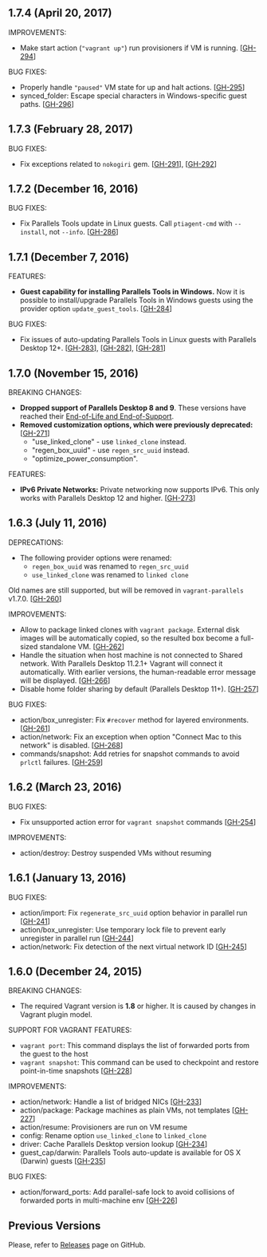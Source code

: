 ## 1.7.4 (April 20, 2017)
IMPROVEMENTS:
  - Make start action (`"vagrant up"`) run provisioners if VM is running. 
  [[GH-294](https://github.com/Parallels/vagrant-parallels/pull/294)]

BUG FIXES:
  - Properly handle `"paused"` VM state for up and halt actions. 
  [[GH-295](https://github.com/Parallels/vagrant-parallels/pull/295)]
  - synced_folder: Escape special characters in Windows-specific guest paths.
  [[GH-296](https://github.com/Parallels/vagrant-parallels/pull/296)]   
  

## 1.7.3 (February 28, 2017)
BUG FIXES:
  - Fix exceptions related to `nokogiri` gem. 
  [[GH-291](https://github.com/Parallels/vagrant-parallels/issues/291)],
  [[GH-292](https://github.com/Parallels/vagrant-parallels/issues/292)]


## 1.7.2 (December 16, 2016)
BUG FIXES:
  - Fix Parallels Tools update in Linux guests. Call `ptiagent-cmd` with `--install`,
  not `--info`. [[GH-286](https://github.com/Parallels/vagrant-parallels/pull/286)]


## 1.7.1 (December 7, 2016)
FEATURES:
  - **Guest capability for installing Parallels Tools in Windows.** Now it is 
  possible to install/upgrade Parallels Tools in Windows guests using
  the provider option `update_guest_tools`. [[GH-284](https://github.com/Parallels/vagrant-parallels/pull/284)]
   
BUG FIXES:
  - Fix issues of auto-updating Parallels Tools in Linux guests with Parallels Desktop 12+.
  [[GH-283](https://github.com/Parallels/vagrant-parallels/pull/283)],
  [[GH-282](https://github.com/Parallels/vagrant-parallels/pull/282)],
  [[GH-281](https://github.com/Parallels/vagrant-parallels/pull/281)]
  

## 1.7.0 (November 15, 2016)
BREAKING CHANGES:
  - **Dropped support of Parallels Desktop 8 and 9**. These versions have 
  reached their [End-of-Life and End-of-Support](http://kb.parallels.com/eu/122533).
  - **Removed customization options, which were previously deprecated:** [[GH-271](https://github.com/Parallels/vagrant-parallels/pull/271)]
    - "use_linked_clone" - use `linked_clone` instead.
    - "regen_box_uuid" - use `regen_src_uuid` instead.
    - "optimize_power_consumption". 
  
FEATURES:
  - **IPv6 Private Networks:** Private networking now supports IPv6. 
  This only works with Parallels Desktop 12 and higher.
  [[GH-273](https://github.com/Parallels/vagrant-parallels/pull/273)]


## 1.6.3 (July 11, 2016)
DEPRECATIONS:
  - The following provider options were renamed:
    - `regen_box_uuid` was renamed to `regen_src_uuid`
    - `use_linked_clone` was renamed to `linked clone`

  Old names are still supported, but will be removed in `vagrant-parallels` v1.7.0.
  [[GH-260](https://github.com/Parallels/vagrant-parallels/pull/260)]

IMPROVEMENTS:
  - Allow to package linked clones with `vagrant package`. External disk images 
  will be automatically copied, so the resulted box become a full-sized 
  standalone VM. [[GH-262](https://github.com/Parallels/vagrant-parallels/pull/262)]
  - Handle the situation when host machine is not connected to Shared network.
  With Parallels Desktop 11.2.1+ Vagrant will connect it automatically. With earlier
  versions, the human-readable error message will be displayed. 
  [[GH-266](https://github.com/Parallels/vagrant-parallels/pull/266)]
  - Disable home folder sharing by default (Parallels Desktop 11+). 
  [[GH-257](https://github.com/Parallels/vagrant-parallels/pull/257)]

BUG FIXES:
  - action/box_unregister: Fix `#recover` method  for layered environments.
  [[GH-261](https://github.com/Parallels/vagrant-parallels/pull/261)]
  - action/network: Fix an exception when option "Connect Mac to 
  this network" is disabled. [[GH-268](https://github.com/Parallels/vagrant-parallels/pull/268)]
  - commands/snapshot: Add retries for snapshot commands to avoid `prlctl` 
  failures. [[GH-259](https://github.com/Parallels/vagrant-parallels/pull/259)]  


## 1.6.2 (March 23, 2016)
BUG FIXES:
  - Fix unsupported action error for `vagrant snapshot` commands [[GH-254](https://github.com/Parallels/vagrant-parallels/pull/254)]

IMPROVEMENTS:
  - action/destroy: Destroy suspended VMs without resuming
  
## 1.6.1 (January 13, 2016)

BUG FIXES:
  - action/import: Fix `regenerate_src_uuid` option behavior in parallel run 
    [[GH-241](https://github.com/Parallels/vagrant-parallels/pull/241)]
  - action/box_unregister: Use temporary lock file to prevent early unregister 
    in parallel run [[GH-244](https://github.com/Parallels/vagrant-parallels/pull/244)]
  - action/network: Fix detection of the next virtual network ID [[GH-245](https://github.com/Parallels/vagrant-parallels/pull/245)]


## 1.6.0 (December 24, 2015)
BREAKING CHANGES:
  
  - The required Vagrant version is **1.8** or higher. It is caused by changes 
    in Vagrant plugin model.
  
SUPPORT FOR VAGRANT FEATURES:

  - `vagrant port`: This command displays the list of forwarded ports from the 
    guest to the host
  - `vagrant snapshot`: This command can be used to checkpoint and restore 
  point-in-time snapshots [[GH-228](https://github.com/Parallels/vagrant-parallels/pull/228)]

IMPROVEMENTS:

  - action/network: Handle a list of bridged NICs [[GH-233](https://github.com/Parallels/vagrant-parallels/pull/233)]
  - action/package: Package machines as plain VMs, not templates [[GH-227](https://github.com/Parallels/vagrant-parallels/pull/227)]
  - action/resume: Provisioners are run on VM resume
  - config: Rename option `use_linked_clone` to `linked_clone`
  - driver: Cache Parallels Desktop version lookup [[GH-234](https://github.com/Parallels/vagrant-parallels/pull/234)]
  - guest_cap/darwin: Parallels Tools auto-update is available for OS X (Darwin)
    guests [[GH-235](https://github.com/Parallels/vagrant-parallels/pull/235)]

BUG FIXES:

  - action/forward_ports: Add parallel-safe lock to avoid collisions of 
    forwarded ports in multi-machine env [[GH-226](https://github.com/Parallels/vagrant-parallels/pull/226)]

## Previous Versions

Please, refer to [Releases](https://github.com/Parallels/vagrant-parallels/releases)
page on GitHub.